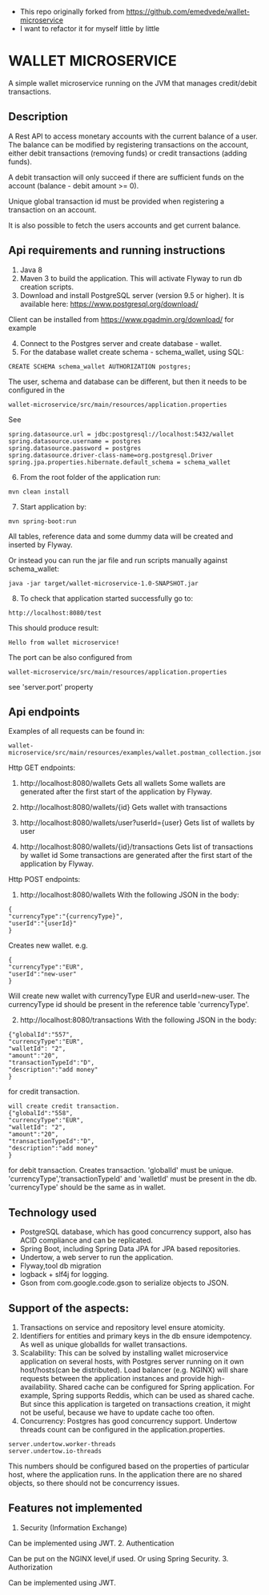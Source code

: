 * This repo originally forked from https://github.com/emedvede/wallet-microservice 
* I want to refactor it for myself little by little

# WALLET MICROSERVICE

A simple wallet microservice running on the JVM that manages credit/debit transactions.


## Description
A Rest API to access monetary accounts with the current balance of a user.
The balance can be modified by registering transactions on the account, either debit transactions (removing funds) 
or credit transactions (adding funds).

A debit transaction will only succeed if there are sufficient funds on the account 
(balance - debit amount >= 0). 

Unique global transaction id must be provided when registering a transaction on an account. 

It is also possible to fetch the users accounts and get current balance.

## Api requirements and running instructions
1. Java 8
2. Maven 3 to build the application.
This will activate Flyway to run db creation scripts. 
3. Download and install PostgreSQL server (version 9.5 or higher).
It is available here:
https://www.postgresql.org/download/

Client can be installed from https://www.pgadmin.org/download/ for example

4. Connect to the Postgres server and create database -  wallet.
5. For the database wallet create schema  - schema_wallet, using SQL:
```
CREATE SCHEMA schema_wallet AUTHORIZATION postgres;
 ```
The user, schema and database can be different, but then it needs to be configured in the
``` 
wallet-microservice/src/main/resources/application.properties
```
See
```
spring.datasource.url = jdbc:postgresql://localhost:5432/wallet
spring.datasource.username = postgres
spring.datasource.password = postgres
spring.datasource.driver-class-name=org.postgresql.Driver
spring.jpa.properties.hibernate.default_schema = schema_wallet
```
6. From the root folder of the application run:
``` 
mvn clean install
``` 
7. Start application by:
``` 
mvn spring-boot:run
``` 
All tables, reference data and some dummy data will be created and inserted by Flyway.

Or instead you can run the jar file and run scripts manually against schema_wallet:
``` 
java -jar target/wallet-microservice-1.0-SNAPSHOT.jar
``` 
8. To check that application started successfully go to:
``` 
http://localhost:8080/test
``` 
This should produce result:
``` 
Hello from wallet microservice!
``` 
The port can be also configured from 
``` 
wallet-microservice/src/main/resources/application.properties
```
see 'server.port' property

## Api endpoints
Examples of all requests can be found in:
``` 
wallet-microservice/src/main/resources/examples/wallet.postman_collection.json
``` 

Http GET endpoints:
1. http://localhost:8080/wallets
Gets all wallets
Some wallets are generated after the first start of the application by Flyway.

2. http://localhost:8080/wallets/{id}
Gets wallet with transactions

3. http://localhost:8080/wallets/user?userId={user}
Gets list of wallets by user

4. http://localhost:8080/wallets/{id}/transactions
Gets list of transactions by wallet id
Some transactions are generated after the first start of the application by Flyway.

Http POST endpoints:
1. http://localhost:8080/wallets
With the following JSON in the body:
``` 
{
"currencyType":"{currencyType}",
"userId":"{userId}"
}
``` 
Creates new wallet.
e.g.
``` 
{
"currencyType":"EUR",
"userId":"new-user"
}
``` 
Will create new wallet with currencyType EUR and userId=new-user.
The currencyType id should be present in the reference table 'currencyType'.

2. http://localhost:8080/transactions
With the following JSON in the body:
``` 
{"globalId":"557",
"currencyType":"EUR",
"walletId": "2",
"amount":"20",
"transactionTypeId":"D",
"description":"add money"
}
``` 
for credit transaction.
``` 
will create credit transaction.
{"globalId":"558",
"currencyType":"EUR",
"walletId": "2",
"amount":"20",
"transactionTypeId":"D",
"description":"add money"
}
``` 
for debit transaction.
Creates transaction.
'globalId' must be unique.
'currencyType','transactionTypeId' and 'walletId' must be present in the db.
'currencyType' should be the same as in wallet.

## Technology used

- PostgreSQL database, which has good concurrency support, also has ACID compliance and can be replicated.
- Spring Boot, including Spring Data JPA for JPA based repositories.
- Undertow, a web server to run the application.
- Flyway,tool db migration
- logback + slf4j for logging.
- Gson from com.google.code.gson to serialize objects to JSON.

## Support of the aspects:

1. Transactions on service and repository level ensure atomicity.
2. Identifiers for entities and primary keys in the db ensure idempotency. 
As well as unique globalIds for wallet transactions.
3. Scalability: This can be solved by installing wallet microservice application on several hosts, 
with Postgres server running on it own host/hosts(can be distributed).
Load balancer (e.g. NGINX) will share requests between the application instances and provide high-availability.
Shared cache can be configured for Spring application. For example,
Spring supports Reddis, which can be used as shared cache. 
But since this application is targeted on transactions creation, it might not be useful,
because we have to update cache too often.
4. Concurrency:
Postgres has good concurrency support.
Undertow threads count can be configured in the application.properties.
``` 
server.undertow.worker-threads
server.undertow.io-threads
``` 
This numbers should be configured based on the properties of particular host, where the application runs.
In the application there are no shared objects, so there should not be concurrency issues.

## Features not implemented
1. Security (Information Exchange)

Can be implemented using JWT.
2. Authentication
 
Can be put on the NGINX level,if used.
Or using Spring Security.
3. Authorization

Can be implemented using JWT.




 









